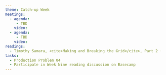 ```yaml
---
theme: Catch-up Week
meetings:
  - agenda:
     - TBD
    video:
  - agenda:
     - TBD
    video:
readings:
  - Timothy Samara, <cite>Making and Breaking the Grid</cite>, Part 2 (pp. 124–233)
tasks:
  - Production Problem 04
  - Participate in Week Nine reading discussion on Basecamp
---
```

